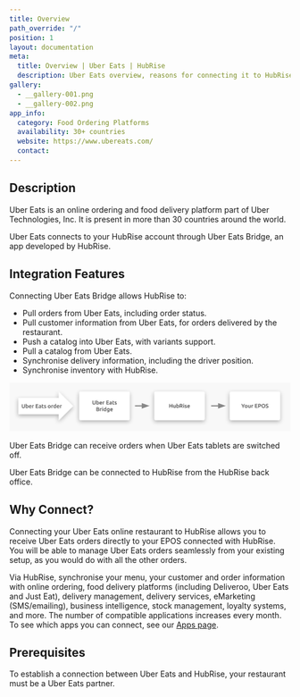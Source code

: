 ```yaml
---
title: Overview
path_override: "/"
position: 1
layout: documentation
meta:
  title: Overview | Uber Eats | HubRise
  description: Uber Eats overview, reasons for connecting it to HubRise and summary of integrated features. Synchronise data between your EPOS and your apps.
gallery:
  - __gallery-001.png
  - __gallery-002.png
app_info:
  category: Food Ordering Platforms
  availability: 30+ countries
  website: https://www.ubereats.com/
  contact:
---
```


## Description

Uber Eats is an online ordering and food delivery platform part of Uber Technologies, Inc.
It is present in more than 30 countries around the world.

Uber Eats connects to your HubRise account through Uber Eats Bridge, an app developed by HubRise.

## Integration Features

Connecting Uber Eats Bridge allows HubRise to:

- Pull orders from Uber Eats, including order status.
- Pull customer information from Uber Eats, for orders delivered by the restaurant.
- Push a catalog into Uber Eats, with variants support.
- Pull a catalog from Uber Eats.
- Synchronise delivery information, including the driver position.
- Synchronise inventory with HubRise.

![Diagram of the connection flow between Uber Eats, Uber Eats Bridge, and HubRise](./images/000-2x-connection-diagram.png)

Uber Eats Bridge can receive orders when Uber Eats tablets are switched off.

Uber Eats Bridge can be connected to HubRise from the HubRise back office.

## Why Connect?

Connecting your Uber Eats online restaurant to HubRise allows you to receive Uber Eats orders directly to your EPOS connected with HubRise.
You will be able to manage Uber Eats orders seamlessly from your existing setup, as you would do with all the other orders.

Via HubRise, synchronise your menu, your customer and order information with online ordering, food delivery platforms (including Deliveroo, Uber Eats and Just Eat), delivery management, delivery services, eMarketing (SMS/emailing), business intelligence, stock management, loyalty systems, and more. The number of compatible applications increases every month. To see which apps you can connect, see our [Apps page](/apps).

## Prerequisites

To establish a connection between Uber Eats and HubRise, your restaurant must be a Uber Eats partner.
